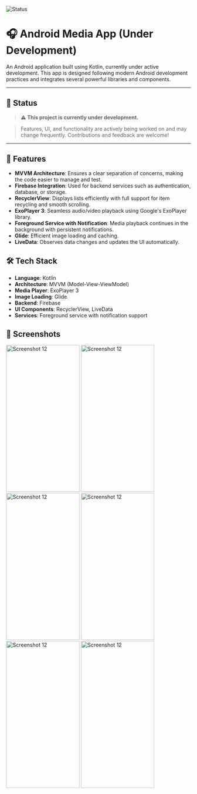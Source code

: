 ![Status](https://img.shields.io/badge/status-under--construction-orange)

# 🎧 Android Media App (Under Development)

An Android application built using Kotlin, currently under active development. This app is designed following modern Android development practices and integrates several powerful libraries and components.

---

## 🚧 Status

> **⚠️ This project is currently under development.**

> Features, UI, and functionality are actively being worked on and may change frequently. Contributions and feedback are welcome!
---

## 🚀 Features

- **MVVM Architecture**: Ensures a clear separation of concerns, making the code easier to manage and test.
- **Firebase Integration**: Used for backend services such as authentication, database, or storage.
- **RecyclerView**: Displays lists efficiently with full support for item recycling and smooth scrolling.
- **ExoPlayer 3**: Seamless audio/video playback using Google's ExoPlayer library.
- **Foreground Service with Notification**: Media playback continues in the background with persistent notifications.
- **Glide**: Efficient image loading and caching.
- **LiveData**: Observes data changes and updates the UI automatically.

## 🛠️ Tech Stack

- **Language**: Kotlin
- **Architecture**: MVVM (Model-View-ViewModel)
- **Media Player**: ExoPlayer 3
- **Image Loading**: Glide
- **Backend**: Firebase
- **UI Components**: RecyclerView, LiveData
- **Services**: Foreground service with notification support

## 📸 Screenshots

<img src="https://github.com/user-attachments/assets/967b26cc-d298-4d7f-b3b1-2bfe2ba84aac" alt="Screenshot 12" width="200" height="400">
<img src="https://github.com/user-attachments/assets/30ac066e-1b1c-4884-8f85-bfee1b9b2df6" alt="Screenshot 12" width="200" height="400">
<img src="https://github.com/user-attachments/assets/24101d2b-9309-4b5c-a519-5b221be671c7" alt="Screenshot 12" width="200" height="400">
<img src="https://github.com/user-attachments/assets/91b21325-6541-43d3-b2c6-7cac1a7437a8" alt="Screenshot 12" width="200" height="400">
<img src="https://github.com/user-attachments/assets/84eb6431-571f-4e11-812d-6af69119e560" alt="Screenshot 12" width="200" height="400">
<img src="https://github.com/user-attachments/assets/fd980864-a1ea-4812-aa6c-666797771f1e" alt="Screenshot 12" width="200" height="400">






